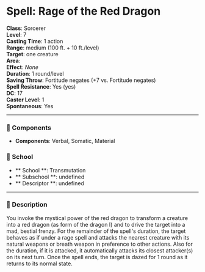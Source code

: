 
# Spell: Rage of the Red Dragon
**Class**: Sorcerer  
**Level**: 7  
**Casting Time**: 1 action  
**Range**: medium (100 ft. + 10 ft./level)  
**Target**: one creature  
**Area**:   
**Effect**: _None_  
**Duration**: 1 round/level  
**Saving Throw**: Fortitude negates (+7 vs. Fortitude negates)  
**Spell Resistance**: Yes (yes)  
**DC**: 17  
**Caster Level**: 1  
**Spontaneous**: Yes

---

### 🔮 Components
- **Components**: Verbal, Somatic, Material

### 🏫 School
- ** School **: Transmutation
- ** Subschool **: undefined
- ** Descriptor **: undefined
---

### 📜 Description
You invoke the mystical power of the red dragon to transform a creature into a red dragon (as form of the dragon I) and to drive the target into a mad, bestial frenzy. For the remainder of the spell's duration, the target behaves as if under a rage spell and attacks the nearest creature with its natural weapons or breath weapon in preference to other actions. Also for the duration, if it is attacked, it automatically attacks its closest attacker(s) on its next turn. Once the spell ends, the target is dazed for 1 round as it returns to its normal state.
